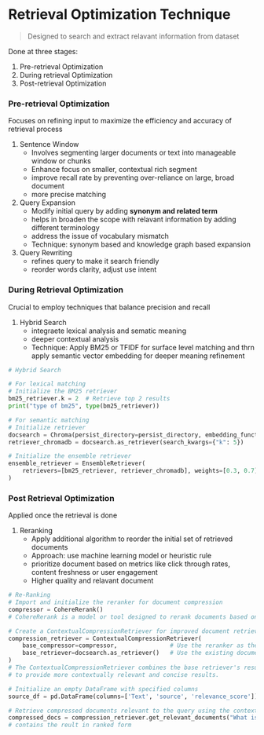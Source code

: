 # Retrieval Optimization Technique

> Designed to search and extract relavant information from dataset
> 

Done at three stages:

1. Pre-retrieval Optimization
2. During retrieval Optimization
3. Post-retrieval Optimization

### Pre-retrieval Optimization

Focuses on refining input to maximize the efficiency and accuracy of retrieval process

1. Sentence Window
    - Involves segmenting larger documents  or text into manageable window or chunks
    - Enhance focus on smaller, contextual rich segment
    - improve recall rate by preventing over-reliance on large, broad document
    - more precise matching
2. Query Expansion
    - Modify initial query by adding **synonym and related term**
    - helps in broaden the scope with relavant information by adding different terminology
    - address the issue of vocabulary mismatch
    - Technique: synonym based and knowledge graph based expansion
3. Query Rewriting
    - refines query to make it search friendly
    - reorder words clarity, adjust use intent

### During Retrieval Optimization

Crucial to employ techniques that balance precision and recall

1. Hybrid Search
    - integraete lexical analysis and sematic meaning
    - deeper contextual analysis
    - Technique: Apply BM25 or TFIDF for surface level matching and thrn apply semantic vector embedding for deeper meaning refinement

```python
# Hybrid Search

# For lexical matching
# Initialize the BM25 retriever
bm25_retriever.k = 2  # Retrieve top 2 results
print("type of bm25", type(bm25_retriever))

# For semantic matching
# Initialize retriever
docsearch = Chroma(persist_directory=persist_directory, embedding_function=embedding)
retriever_chromadb = docsearch.as_retriever(search_kwargs={"k": 5})

# Initialize the ensemble retriever
ensemble_retriever = EnsembleRetriever(
    retrievers=[bm25_retriever, retriever_chromadb], weights=[0.3, 0.7]
)
```

### Post Retrieval Optimization

Applied once the retrieval is done

1. Reranking
    - Apply additional algorithm to reorder the initial set of retrieved documents
    - Approach: use machine learning model or heuristic rule
    - prioritize document based on metrics like click through rates, content freshness or user engagement
    - Higher quality and relavant document

```python
# Re-Ranking
# Import and initialize the reranker for document compression
compressor = CohereRerank()
# CohereRerank is a model or tool designed to rerank documents based on their relevance.

# Create a ContextualCompressionRetriever for improved document retrieval
compression_retriever = ContextualCompressionRetriever(
    base_compressor=compressor,               # Use the reranker as the base compression mechanism
    base_retriever=docsearch.as_retriever()   # Use the existing document search tool as the base retriever
)
# The ContextualCompressionRetriever combines the base retriever's results with reranking
# to provide more contextually relevant and concise results.

# Initialize an empty DataFrame with specified columns
source_df = pd.DataFrame(columns=['Text', 'source', 'relevance_score'])

# Retrieve compressed documents relevant to the query using the contextual compression retriever
compressed_docs = compression_retriever.get_relevant_documents("What is the architecture of Transformers?")
# contains the reult in ranked form
```